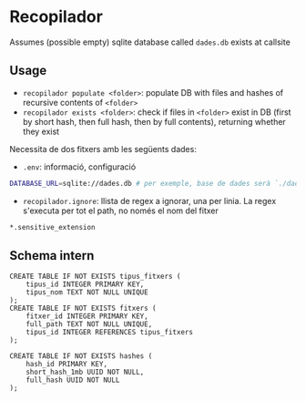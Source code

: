 # Recopilador

Assumes (possible empty) sqlite database called `dades.db` exists at callsite

## Usage
- `recopilador populate <folder>`: populate DB with files and hashes of recursive contents of `<folder>`
- `recopilador exists <folder>`: check if files in `<folder>` exist in DB (first by short hash, then full hash, then by full contents), returning whether they exist

Necessita de dos fitxers amb les següents dades:
- `.env`: informació, configuració
```sh
DATABASE_URL=sqlite://dades.db # per exemple, base de dades serà `./dades.db`
```
- `recopilador.ignore`: llista de regex a ignorar, una per linia. La regex s'executa per tot el path, no només el nom del fitxer
```sh
*.sensitive_extension
```

## Schema intern
```
CREATE TABLE IF NOT EXISTS tipus_fitxers (
    tipus_id INTEGER PRIMARY KEY,
    tipus_nom TEXT NOT NULL UNIQUE
);
CREATE TABLE IF NOT EXISTS fitxers (
    fitxer_id INTEGER PRIMARY KEY,
    full_path TEXT NOT NULL UNIQUE,
    tipus_id INTEGER REFERENCES tipus_fitxers
);

CREATE TABLE IF NOT EXISTS hashes (
    hash_id PRIMARY KEY,
    short_hash_1mb UUID NOT NULL,
    full_hash UUID NOT NULL
);
```
